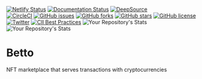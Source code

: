 [![Netlify Status](https://api.netlify.com/api/v1/badges/c407bb88-4ffd-4ae2-ab56-5fdc9bf3f6be/deploy-status)](https://app.netlify.com/sites/betto/deploys)
[![Documentation Status](https://readthedocs.org/projects/betto/badge/?version=latest)](https://betto.readthedocs.io/en/latest/?badge=latest)
[![DeepSource](https://deepsource.io/gh/KOSASIH/Betto.svg/?label=active+issues&show_trend=true&token=mS5B0WT5BikGfvCWigG5cALS)](https://deepsource.io/gh/KOSASIH/Betto/?ref=repository-badge)     
[![CircleCI](https://circleci.com/gh/KOSASIH/Betto/tree/main.svg?style=svg)](https://circleci.com/gh/KOSASIH/Betto/tree/main)
[![GitHub issues](https://img.shields.io/github/issues/KOSASIH/Betto)](https://github.com/KOSASIH/Betto/issues)
[![GitHub forks](https://img.shields.io/github/forks/KOSASIH/Betto)](https://github.com/KOSASIH/Betto/network)
[![GitHub stars](https://img.shields.io/github/stars/KOSASIH/Betto)](https://github.com/KOSASIH/Betto/stargazers)
[![GitHub license](https://img.shields.io/github/license/KOSASIH/Betto)](https://github.com/KOSASIH/Betto/blob/main/LICENSE)
[![Twitter](https://img.shields.io/twitter/url?style=social&url=https%3A%2F%2Fmobile.twitter.com%2FKosasihg88G)](https://twitter.com/intent/tweet?text=Wow:&url=https%3A%2F%2Fgithub.com%2FKOSASIH%2FBetto)
[![CII Best Practices](https://bestpractices.coreinfrastructure.org/projects/5484/badge)](https://bestpractices.coreinfrastructure.org/projects/5484)
![Your Repository's Stats](https://github-readme-stats.vercel.app/api?username=KOSASIH&show_icons=true)
![Your Repository's Stats](https://github-readme-stats.vercel.app/api/top-langs/?username=KOSASIH&theme=blue-green)

# Betto
NFT marketplace that serves transactions with cryptocurrencies
